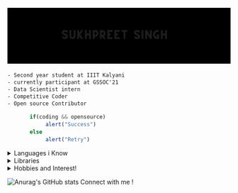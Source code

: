 ![Demo](demo/demo.gif)
 
    - Second year student at IIIT Kalyani
    - currently participant at GSSOC'21
    - Data Scientist intern
    - Competitive Coder
    - Open source Contributor


``` javascript
       if(coding && opensource)
            alert("Success")
       else
            alert("Retry")
```

<details>
     <summary> Languages i Know </summary>

         - C
         - C++
         - JAVA
         - Javascript
         - Python
         - HTML/CSS

</details>

<details>
     <summary> Libraries </summary>

         - React
         - Node
         - Express
         - Numpy
         - Scikit-learn

</details>

<details>
     <summary> Hobbies and Interest!</summary>
            
         - Sketching 
         - Swimming
         - Horse riding
         - Knowing about new tech and gadgets

</details>

![Anurag's GitHub stats](https://github-readme-stats.vercel.app/api?username=sukhpreet-singh1&show_icons=true)
Connect with me ! 


